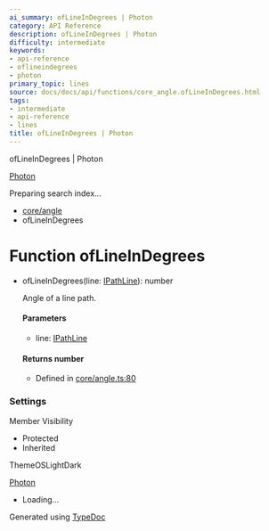 ```yaml
---
ai_summary: ofLineInDegrees | Photon
category: API Reference
description: ofLineInDegrees | Photon
difficulty: intermediate
keywords:
- api-reference
- oflineindegrees
- photon
primary_topic: lines
source: docs/docs/api/functions/core_angle.ofLineInDegrees.html
tags:
- intermediate
- api-reference
- lines
title: ofLineInDegrees | Photon
---
```

ofLineInDegrees | Photon

[Photon](../index.md)




Preparing search index...

* [core/angle](../modules/core_angle.md)
* ofLineInDegrees

# Function ofLineInDegrees

* ofLineInDegrees(line: [IPathLine](../interfaces/core_schema.IPathLine.md)): number

  Angle of a line path.

  #### Parameters

  + line: [IPathLine](../interfaces/core_schema.IPathLine.md)

  #### Returns number

  + Defined in [core/angle.ts:80](https://github.com/mwhite454/photon/blob/main/packages/photon/src/core/angle.ts#L80)

### Settings

Member Visibility

* Protected
* Inherited

ThemeOSLightDark

[Photon](../index.md)

* Loading...

Generated using [TypeDoc](https://typedoc.org/)
